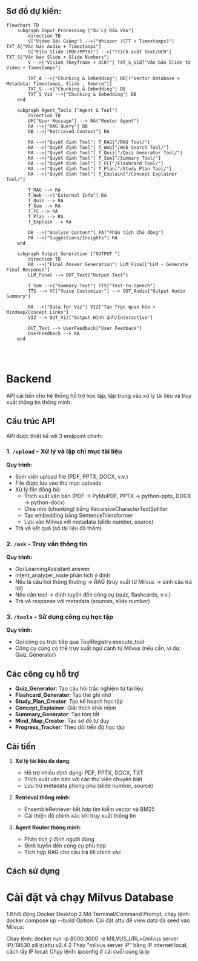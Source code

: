 ## Sơ đồ dự kiến: 
```mermaid
flowchart TD
    subgraph Input_Processing ["Xử Lý Đầu Vào"]
        direction TB
        V["Video Bài Giảng"] -->|"Whisper (STT + Timestamps)"| TXT_A["Văn bản Audio + Timestamps"]
        S["File Slide (PDF/PPTX)"] -->|"Trích xuất Text/OCR"| TXT_S["Văn bản Slide + Slide Numbers"]
        V -->|"Vision (Keyframe + OCR)"| TXT_S_Vid["Văn bản Slide từ Video + Timestamps"]

        TXT_A -->|"Chunking & Embedding"| DB[("Vector Database + Metadata: Timestamps, Slide , Source")]
        TXT_S -->|"Chunking & Embedding"| DB
        TXT_S_Vid -->|"Chunking & Embedding"| DB
    end

    subgraph Agent_Tools ["Agent & Tool"]
        direction TB
        UM["User Message"] --> RA{"Router Agent"}
        RA -->|"RAG Query"| DB
        DB -->|"Retrieved Context"| RA

        RA -->|"Quyết định Tool"| T_RAG["/RAG Tool/"]
        RA -->|"Quyết định Tool"| T_Web["/Web Search Tool/"]
        RA -->|"Quyết định Tool"| T_Quiz["/Quiz Generator Tool/"]
        RA -->|"Quyết định Tool"| T_Sum["/Summary Tool/"]
        RA -->|"Quyết định Tool"| T_FC["/Flashcard Tool/"]
        RA -->|"Quyết định Tool"| T_Plan["/Study Plan Tool/"]
        RA -->|"Quyết định Tool"| T_Explain["/Concept Explainer Tool/"]
        
        T_RAG --> RA
        T_Web -->|"External Info"| RA
        T_Quiz --> RA
        T_Sum --> RA
        T_FC --> RA
        T_Plan --> RA
        T_Explain --> RA

        DB -->|"Analyze Content"| PA["Phân tích Chủ động"]
        PA -->|"Suggestions/Insights"| RA
    end

    subgraph Output_Generation ["OUTPUT "]
        direction TB
        RA -->|"Final Answer Generation"| LLM_Final["LLM - Generate Final Response"]
        LLM_Final --> OUT_Text["Output Text"]

        T_Sum -->|"Summary Text"| TTS["Text-to-Speech"]
        TTS --> VC["Voice Customizer"] --> OUT_Audio["Output Audio Summary"]

        RA -->|"Data for Viz"| VIZ["Tạo Trực quan hóa + Mindmap/Concept Links"]
        VIZ --> OUT_Viz["Output Hình ảnh/Interactive"]

        OUT_Text --> UserFeedback["User Feedback"]
        UserFeedback --> RA
    end




```







# Backend

API cải tiến cho hệ thống hỗ trợ học tập, tập trung vào xử lý tài liệu và truy xuất thông tin thông minh.

## Cấu trúc API

API được thiết kế với 3 endpoint chính:

### 1. `/upload` - Xử lý và lập chỉ mục tài liệu

**Quy trình:**
- Sinh viên upload file (PDF, PPTX, DOCX, v.v.)
- File được lưu vào thư mục uploads
- Xử lý file đồng bộ:
  - Trích xuất văn bản (PDF → PyMuPDF, PPTX → python-pptx, DOCX → python-docx)
  - Chia nhỏ (chunking) bằng RecursiveCharacterTextSplitter
  - Tạo embedding bằng SentenceTransformer
  - Lưu vào Milvus với metadata (slide number, source)
- Trả về kết quả (số tài liệu đã thêm)

### 2. `/ask` - Truy vấn thông tin

**Quy trình:**
- Gọi LearningAssistant.answer
- intent_analyzer_node phân tích ý định
- Nếu là câu hỏi thông thường → RAG (truy xuất từ Milvus → sinh câu trả lời)
- Nếu cần tool → định tuyến đến công cụ (quiz, flashcards, v.v.)
- Trả về response với metadata (sources, slide number)

### 3. `/tools` - Sử dụng công cụ học tập

**Quy trình:**
- Gọi công cụ trực tiếp qua ToolRegistry.execute_tool
- Công cụ cũng có thể truy xuất ngữ cảnh từ Milvus (nếu cần, ví dụ: Quiz_Generator)

## Các công cụ hỗ trợ

- **Quiz_Generator**: Tạo câu hỏi trắc nghiệm từ tài liệu
- **Flashcard_Generator**: Tạo thẻ ghi nhớ
- **Study_Plan_Creator**: Tạo kế hoạch học tập
- **Concept_Explainer**: Giải thích khái niệm
- **Summary_Generator**: Tạo tóm tắt
- **Mind_Map_Creator**: Tạo sơ đồ tư duy
- **Progress_Tracker**: Theo dõi tiến độ học tập

## Cải tiến

1. **Xử lý tài liệu đa dạng**:
   - Hỗ trợ nhiều định dạng: PDF, PPTX, DOCX, TXT
   - Trích xuất văn bản với các thư viện chuyên biệt
   - Lưu trữ metadata phong phú (slide number, source)

2. **Retrieval thông minh**:
   - EnsembleRetriever kết hợp tìm kiếm vector và BM25
   - Cải thiện độ chính xác khi truy xuất thông tin

3. **Agent Router thông minh**:
   - Phân tích ý định người dùng
   - Định tuyến đến công cụ phù hợp
   - Tích hợp RAG cho câu trả lời chính xác

## Cách sử dụng

# Cài đặt và chạy Milvus Database
1.Khởi động Docker Desktop
2.Mở Terminal/Command Prompt, chạy lệnh: docker compose up --build
Option: Cài đặt attu để view data đã seed vào Milvus:

Chạy lệnh: docker run -p 8000:3000 -e MILVUS_URL={milvus server IP}:19530 zilliz/attu:v2.4
2 Thay "milvus server IP" bằng IP internet local, cách lấy IP local:
Chạy lệnh: ipconfig ở cái cuối cùng là ip 
